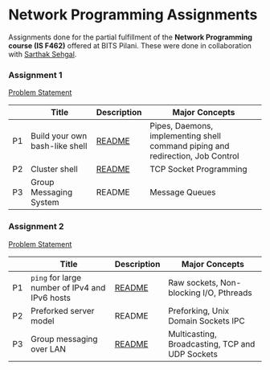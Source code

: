 # Network Programming Assignments

Assignments done for the partial fulfillment of the **Network Programming course (IS F462)** offered at BITS Pilani. These were done in collaboration with [Sarthak Sehgal](https://github.com/sarthak-sehgal).

### Assignment 1
[Problem Statement](./assignment1/problem_statement.pdf)

|    | Title                          | Description                 | Major Concepts                                                                                                |
|----|--------------------------------|-----------------------------|---------------------------------------------------------------------------------------------------------------|
| P1 | Build your own bash-like shell | [README](./assignment1/q1/README.md) | Pipes, Daemons, implementing shell command piping and redirection, Job Control |
| P2 | Cluster shell                  | [README](./assignment1/q2/README.md) | TCP Socket Programming                                                                                        |
| P3 | Group Messaging System | README | Message Queues |

### Assignment 2
[Problem Statement](./assignment2/problem_statement.pdf)

|    | Title                                 | Description                 | Major Concepts                                           |
|----|---------------------------------------|-----------------------------|----------------------------------------------------------|
| P1 | `ping` for large number of IPv4 and IPv6 hosts | [README](./assignment2/q1/README.md) | Raw sockets, Non-blocking I/O, Pthreads   |
| P2 | Preforked server model       | README | Preforking, Unix Domain Sockets IPC |
| P3 | Group messaging over LAN       | [README](./assignment2/q3/README.md) | Multicasting, Broadcasting, TCP and UDP Sockets |